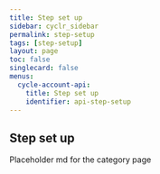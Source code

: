 ```yaml
---
title: Step set up
sidebar: cyclr_sidebar
permalink: step-setup
tags: [step-setup]
layout: page
toc: false
singlecard: false
menus:
  cycle-account-api:
    title: Step set up
    identifier: api-step-setup
---
```

## Step set up

Placeholder md for the category page

